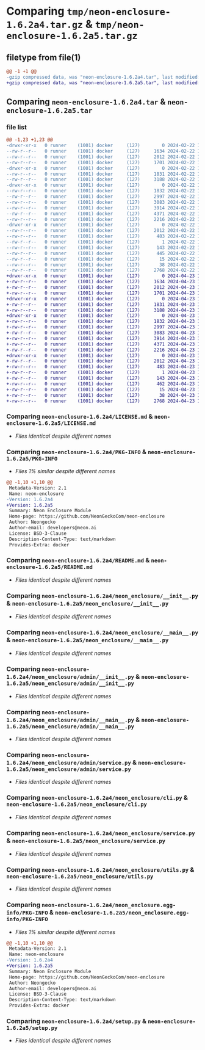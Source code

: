 # Comparing `tmp/neon-enclosure-1.6.2a4.tar.gz` & `tmp/neon-enclosure-1.6.2a5.tar.gz`

## filetype from file(1)

```diff
@@ -1 +1 @@
-gzip compressed data, was "neon-enclosure-1.6.2a4.tar", last modified: Thu Feb 22 18:44:22 2024, max compression
+gzip compressed data, was "neon-enclosure-1.6.2a5.tar", last modified: Tue Apr 23 17:48:00 2024, max compression
```

## Comparing `neon-enclosure-1.6.2a4.tar` & `neon-enclosure-1.6.2a5.tar`

### file list

```diff
@@ -1,23 +1,23 @@
-drwxr-xr-x   0 runner    (1001) docker     (127)        0 2024-02-22 18:44:22.543758 neon-enclosure-1.6.2a4/
--rw-r--r--   0 runner    (1001) docker     (127)     1634 2024-02-22 18:44:19.000000 neon-enclosure-1.6.2a4/LICENSE.md
--rw-r--r--   0 runner    (1001) docker     (127)     2012 2024-02-22 18:44:22.543758 neon-enclosure-1.6.2a4/PKG-INFO
--rw-r--r--   0 runner    (1001) docker     (127)     1701 2024-02-22 18:44:19.000000 neon-enclosure-1.6.2a4/README.md
-drwxr-xr-x   0 runner    (1001) docker     (127)        0 2024-02-22 18:44:22.539758 neon-enclosure-1.6.2a4/neon_enclosure/
--rw-r--r--   0 runner    (1001) docker     (127)     1831 2024-02-22 18:44:19.000000 neon-enclosure-1.6.2a4/neon_enclosure/__init__.py
--rw-r--r--   0 runner    (1001) docker     (127)     3188 2024-02-22 18:44:19.000000 neon-enclosure-1.6.2a4/neon_enclosure/__main__.py
-drwxr-xr-x   0 runner    (1001) docker     (127)        0 2024-02-22 18:44:22.543758 neon-enclosure-1.6.2a4/neon_enclosure/admin/
--rw-r--r--   0 runner    (1001) docker     (127)     1832 2024-02-22 18:44:19.000000 neon-enclosure-1.6.2a4/neon_enclosure/admin/__init__.py
--rw-r--r--   0 runner    (1001) docker     (127)     2997 2024-02-22 18:44:19.000000 neon-enclosure-1.6.2a4/neon_enclosure/admin/__main__.py
--rw-r--r--   0 runner    (1001) docker     (127)     3083 2024-02-22 18:44:19.000000 neon-enclosure-1.6.2a4/neon_enclosure/admin/service.py
--rw-r--r--   0 runner    (1001) docker     (127)     3914 2024-02-22 18:44:19.000000 neon-enclosure-1.6.2a4/neon_enclosure/cli.py
--rw-r--r--   0 runner    (1001) docker     (127)     4371 2024-02-22 18:44:19.000000 neon-enclosure-1.6.2a4/neon_enclosure/service.py
--rw-r--r--   0 runner    (1001) docker     (127)     2216 2024-02-22 18:44:19.000000 neon-enclosure-1.6.2a4/neon_enclosure/utils.py
-drwxr-xr-x   0 runner    (1001) docker     (127)        0 2024-02-22 18:44:22.543758 neon-enclosure-1.6.2a4/neon_enclosure.egg-info/
--rw-r--r--   0 runner    (1001) docker     (127)     2012 2024-02-22 18:44:22.000000 neon-enclosure-1.6.2a4/neon_enclosure.egg-info/PKG-INFO
--rw-r--r--   0 runner    (1001) docker     (127)      483 2024-02-22 18:44:22.000000 neon-enclosure-1.6.2a4/neon_enclosure.egg-info/SOURCES.txt
--rw-r--r--   0 runner    (1001) docker     (127)        1 2024-02-22 18:44:22.000000 neon-enclosure-1.6.2a4/neon_enclosure.egg-info/dependency_links.txt
--rw-r--r--   0 runner    (1001) docker     (127)      143 2024-02-22 18:44:22.000000 neon-enclosure-1.6.2a4/neon_enclosure.egg-info/entry_points.txt
--rw-r--r--   0 runner    (1001) docker     (127)      445 2024-02-22 18:44:22.000000 neon-enclosure-1.6.2a4/neon_enclosure.egg-info/requires.txt
--rw-r--r--   0 runner    (1001) docker     (127)       15 2024-02-22 18:44:22.000000 neon-enclosure-1.6.2a4/neon_enclosure.egg-info/top_level.txt
--rw-r--r--   0 runner    (1001) docker     (127)       38 2024-02-22 18:44:22.543758 neon-enclosure-1.6.2a4/setup.cfg
--rw-r--r--   0 runner    (1001) docker     (127)     2768 2024-02-22 18:44:19.000000 neon-enclosure-1.6.2a4/setup.py
+drwxr-xr-x   0 runner    (1001) docker     (127)        0 2024-04-23 17:48:00.500912 neon-enclosure-1.6.2a5/
+-rw-r--r--   0 runner    (1001) docker     (127)     1634 2024-04-23 17:47:54.000000 neon-enclosure-1.6.2a5/LICENSE.md
+-rw-r--r--   0 runner    (1001) docker     (127)     2012 2024-04-23 17:48:00.500912 neon-enclosure-1.6.2a5/PKG-INFO
+-rw-r--r--   0 runner    (1001) docker     (127)     1701 2024-04-23 17:47:54.000000 neon-enclosure-1.6.2a5/README.md
+drwxr-xr-x   0 runner    (1001) docker     (127)        0 2024-04-23 17:48:00.496912 neon-enclosure-1.6.2a5/neon_enclosure/
+-rw-r--r--   0 runner    (1001) docker     (127)     1831 2024-04-23 17:47:54.000000 neon-enclosure-1.6.2a5/neon_enclosure/__init__.py
+-rw-r--r--   0 runner    (1001) docker     (127)     3188 2024-04-23 17:47:54.000000 neon-enclosure-1.6.2a5/neon_enclosure/__main__.py
+drwxr-xr-x   0 runner    (1001) docker     (127)        0 2024-04-23 17:48:00.500912 neon-enclosure-1.6.2a5/neon_enclosure/admin/
+-rw-r--r--   0 runner    (1001) docker     (127)     1832 2024-04-23 17:47:54.000000 neon-enclosure-1.6.2a5/neon_enclosure/admin/__init__.py
+-rw-r--r--   0 runner    (1001) docker     (127)     2997 2024-04-23 17:47:54.000000 neon-enclosure-1.6.2a5/neon_enclosure/admin/__main__.py
+-rw-r--r--   0 runner    (1001) docker     (127)     3083 2024-04-23 17:47:54.000000 neon-enclosure-1.6.2a5/neon_enclosure/admin/service.py
+-rw-r--r--   0 runner    (1001) docker     (127)     3914 2024-04-23 17:47:54.000000 neon-enclosure-1.6.2a5/neon_enclosure/cli.py
+-rw-r--r--   0 runner    (1001) docker     (127)     4371 2024-04-23 17:47:54.000000 neon-enclosure-1.6.2a5/neon_enclosure/service.py
+-rw-r--r--   0 runner    (1001) docker     (127)     2216 2024-04-23 17:47:54.000000 neon-enclosure-1.6.2a5/neon_enclosure/utils.py
+drwxr-xr-x   0 runner    (1001) docker     (127)        0 2024-04-23 17:48:00.500912 neon-enclosure-1.6.2a5/neon_enclosure.egg-info/
+-rw-r--r--   0 runner    (1001) docker     (127)     2012 2024-04-23 17:48:00.000000 neon-enclosure-1.6.2a5/neon_enclosure.egg-info/PKG-INFO
+-rw-r--r--   0 runner    (1001) docker     (127)      483 2024-04-23 17:48:00.000000 neon-enclosure-1.6.2a5/neon_enclosure.egg-info/SOURCES.txt
+-rw-r--r--   0 runner    (1001) docker     (127)        1 2024-04-23 17:48:00.000000 neon-enclosure-1.6.2a5/neon_enclosure.egg-info/dependency_links.txt
+-rw-r--r--   0 runner    (1001) docker     (127)      143 2024-04-23 17:48:00.000000 neon-enclosure-1.6.2a5/neon_enclosure.egg-info/entry_points.txt
+-rw-r--r--   0 runner    (1001) docker     (127)      462 2024-04-23 17:48:00.000000 neon-enclosure-1.6.2a5/neon_enclosure.egg-info/requires.txt
+-rw-r--r--   0 runner    (1001) docker     (127)       15 2024-04-23 17:48:00.000000 neon-enclosure-1.6.2a5/neon_enclosure.egg-info/top_level.txt
+-rw-r--r--   0 runner    (1001) docker     (127)       38 2024-04-23 17:48:00.500912 neon-enclosure-1.6.2a5/setup.cfg
+-rw-r--r--   0 runner    (1001) docker     (127)     2768 2024-04-23 17:47:54.000000 neon-enclosure-1.6.2a5/setup.py
```

### Comparing `neon-enclosure-1.6.2a4/LICENSE.md` & `neon-enclosure-1.6.2a5/LICENSE.md`

 * *Files identical despite different names*

### Comparing `neon-enclosure-1.6.2a4/PKG-INFO` & `neon-enclosure-1.6.2a5/PKG-INFO`

 * *Files 1% similar despite different names*

```diff
@@ -1,10 +1,10 @@
 Metadata-Version: 2.1
 Name: neon-enclosure
-Version: 1.6.2a4
+Version: 1.6.2a5
 Summary: Neon Enclosure Module
 Home-page: https://github.com/NeonGeckoCom/neon-enclosure
 Author: Neongecko
 Author-email: developers@neon.ai
 License: BSD-3-Clause
 Description-Content-Type: text/markdown
 Provides-Extra: docker
```

### Comparing `neon-enclosure-1.6.2a4/README.md` & `neon-enclosure-1.6.2a5/README.md`

 * *Files identical despite different names*

### Comparing `neon-enclosure-1.6.2a4/neon_enclosure/__init__.py` & `neon-enclosure-1.6.2a5/neon_enclosure/__init__.py`

 * *Files identical despite different names*

### Comparing `neon-enclosure-1.6.2a4/neon_enclosure/__main__.py` & `neon-enclosure-1.6.2a5/neon_enclosure/__main__.py`

 * *Files identical despite different names*

### Comparing `neon-enclosure-1.6.2a4/neon_enclosure/admin/__init__.py` & `neon-enclosure-1.6.2a5/neon_enclosure/admin/__init__.py`

 * *Files identical despite different names*

### Comparing `neon-enclosure-1.6.2a4/neon_enclosure/admin/__main__.py` & `neon-enclosure-1.6.2a5/neon_enclosure/admin/__main__.py`

 * *Files identical despite different names*

### Comparing `neon-enclosure-1.6.2a4/neon_enclosure/admin/service.py` & `neon-enclosure-1.6.2a5/neon_enclosure/admin/service.py`

 * *Files identical despite different names*

### Comparing `neon-enclosure-1.6.2a4/neon_enclosure/cli.py` & `neon-enclosure-1.6.2a5/neon_enclosure/cli.py`

 * *Files identical despite different names*

### Comparing `neon-enclosure-1.6.2a4/neon_enclosure/service.py` & `neon-enclosure-1.6.2a5/neon_enclosure/service.py`

 * *Files identical despite different names*

### Comparing `neon-enclosure-1.6.2a4/neon_enclosure/utils.py` & `neon-enclosure-1.6.2a5/neon_enclosure/utils.py`

 * *Files identical despite different names*

### Comparing `neon-enclosure-1.6.2a4/neon_enclosure.egg-info/PKG-INFO` & `neon-enclosure-1.6.2a5/neon_enclosure.egg-info/PKG-INFO`

 * *Files 1% similar despite different names*

```diff
@@ -1,10 +1,10 @@
 Metadata-Version: 2.1
 Name: neon-enclosure
-Version: 1.6.2a4
+Version: 1.6.2a5
 Summary: Neon Enclosure Module
 Home-page: https://github.com/NeonGeckoCom/neon-enclosure
 Author: Neongecko
 Author-email: developers@neon.ai
 License: BSD-3-Clause
 Description-Content-Type: text/markdown
 Provides-Extra: docker
```

### Comparing `neon-enclosure-1.6.2a4/setup.py` & `neon-enclosure-1.6.2a5/setup.py`

 * *Files identical despite different names*

